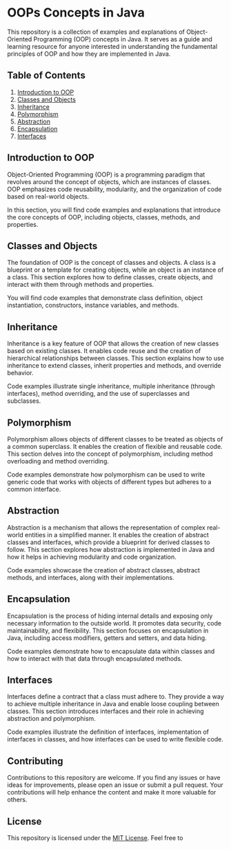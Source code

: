# OOPs Concepts in Java

This repository is a collection of examples and explanations of Object-Oriented Programming (OOP) concepts in Java. It serves as a guide and learning resource for anyone interested in understanding the fundamental principles of OOP and how they are implemented in Java.

## Table of Contents

1. [Introduction to OOP](#introduction-to-oop)
2. [Classes and Objects](#classes-and-objects)
3. [Inheritance](#inheritance)
4. [Polymorphism](#polymorphism)
5. [Abstraction](#abstraction)
6. [Encapsulation](#encapsulation)
7. [Interfaces](#interfaces)

## Introduction to OOP

Object-Oriented Programming (OOP) is a programming paradigm that revolves around the concept of objects, which are instances of classes. OOP emphasizes code reusability, modularity, and the organization of code based on real-world objects.

In this section, you will find code examples and explanations that introduce the core concepts of OOP, including objects, classes, methods, and properties.

## Classes and Objects

The foundation of OOP is the concept of classes and objects. A class is a blueprint or a template for creating objects, while an object is an instance of a class. This section explores how to define classes, create objects, and interact with them through methods and properties.

You will find code examples that demonstrate class definition, object instantiation, constructors, instance variables, and methods.

## Inheritance

Inheritance is a key feature of OOP that allows the creation of new classes based on existing classes. It enables code reuse and the creation of hierarchical relationships between classes. This section explains how to use inheritance to extend classes, inherit properties and methods, and override behavior.

Code examples illustrate single inheritance, multiple inheritance (through interfaces), method overriding, and the use of superclasses and subclasses.

## Polymorphism

Polymorphism allows objects of different classes to be treated as objects of a common superclass. It enables the creation of flexible and reusable code. This section delves into the concept of polymorphism, including method overloading and method overriding.

Code examples demonstrate how polymorphism can be used to write generic code that works with objects of different types but adheres to a common interface.

## Abstraction

Abstraction is a mechanism that allows the representation of complex real-world entities in a simplified manner. It enables the creation of abstract classes and interfaces, which provide a blueprint for derived classes to follow. This section explores how abstraction is implemented in Java and how it helps in achieving modularity and code organization.

Code examples showcase the creation of abstract classes, abstract methods, and interfaces, along with their implementations.

## Encapsulation

Encapsulation is the process of hiding internal details and exposing only necessary information to the outside world. It promotes data security, code maintainability, and flexibility. This section focuses on encapsulation in Java, including access modifiers, getters and setters, and data hiding.

Code examples demonstrate how to encapsulate data within classes and how to interact with that data through encapsulated methods.

## Interfaces

Interfaces define a contract that a class must adhere to. They provide a way to achieve multiple inheritance in Java and enable loose coupling between classes. This section introduces interfaces and their role in achieving abstraction and polymorphism.

Code examples illustrate the definition of interfaces, implementation of interfaces in classes, and how interfaces can be used to write flexible code.

## Contributing

Contributions to this repository are welcome. If you find any issues or have ideas for improvements, please open an issue or submit a pull request. Your contributions will help enhance the content and make it more valuable for others.

## License

This repository is licensed under the [MIT License](LICENSE). Feel free to
